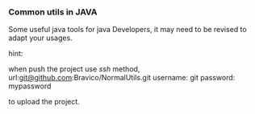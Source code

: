 ### Common utils in JAVA

Some useful java tools for java Developers, it may need to be revised to adapt your usages.


hint:

when push the project
	use *ssh* method, 
	url:git@github.com:Bravico/NormalUtils.git
	username: git
	password: mypassword 

to upload the project.